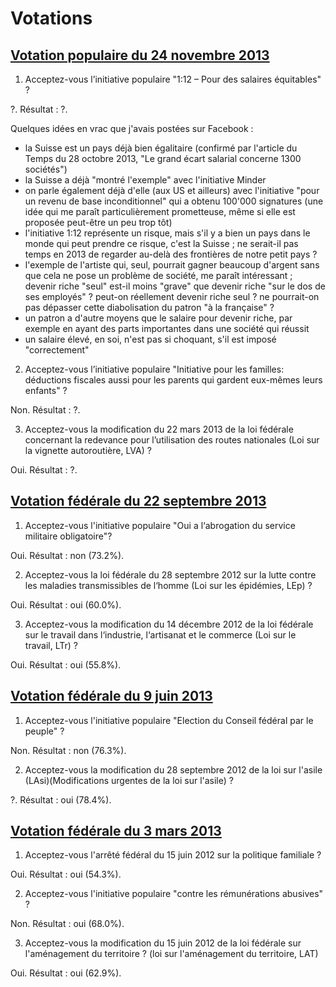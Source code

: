# Votations

## [Votation populaire du 24 novembre 2013](http://www.bk.admin.ch/themen/pore/va/20131124/index.html?lang=fr)

1. Acceptez-vous l’initiative populaire "1:12 – Pour des salaires équitables" ?

?. Résultat : ?.

Quelques idées en vrac que j'avais postées sur Facebook :

- la Suisse est un pays déjà bien égalitaire (confirmé par l'article du Temps du 28 octobre 2013, "Le grand écart salarial concerne 1300 sociétés")
- la Suisse a déjà "montré l'exemple" avec l'initiative Minder
- on parle également déjà d'elle (aux US et ailleurs) avec l'initiative "pour un revenu de base inconditionnel" qui a obtenu 100'000 signatures (une idée qui me paraît particulièrement prometteuse, même si elle est proposée peut-être un peu trop tôt)
- l'initiative 1:12 représente un risque, mais s'il y a bien un pays dans le monde qui peut prendre ce risque, c'est la Suisse ; ne serait-il pas temps en 2013 de regarder au-delà des frontières de notre petit pays ?
- l'exemple de l'artiste qui, seul, pourrait gagner beaucoup d'argent sans que cela ne pose un problème de société, me paraît intéressant ; devenir riche "seul" est-il moins "grave" que devenir riche "sur le dos de ses employés" ? peut-on réellement devenir riche seul ? ne pourrait-on pas dépasser cette diabolisation du patron "à la française" ?
- un patron a d'autre moyens que le salaire pour devenir riche, par exemple en ayant des parts importantes dans une société qui réussit
- un salaire élevé, en soi, n'est pas si choquant, s'il est imposé "correctement"

2. Acceptez-vous l’initiative populaire "Initiative pour les familles: déductions fiscales aussi pour les parents qui gardent eux-mêmes leurs enfants" ?

Non. Résultat : ?.

3. Acceptez-vous la modification du 22 mars 2013 de la loi fédérale concernant la redevance pour l’utilisation des routes nationales (Loi sur la vignette autoroutière, LVA) ?

Oui. Résultat : ?.

## [Votation fédérale du 22 septembre 2013](http://www.bk.admin.ch/themen/pore/va/20130922/index.html?lang=fr)

1. Acceptez-vous l'initiative populaire "Oui a l‘abrogation du service militaire obligatoire"? 

Oui. Résultat : non (73.2%).

2. Acceptez-vous la loi fédérale du 28 septembre 2012 sur la lutte contre les maladies transmissibles de l‘homme (Loi sur les épidémies, LEp) ?

Oui. Résultat : oui (60.0%).

3. Acceptez-vous la modification du 14 décembre 2012 de la loi fédérale sur le travail dans l‘industrie, l‘artisanat et le commerce (Loi sur le travail, LTr) ?

Oui. Résultat : oui (55.8%).

## [Votation fédérale du 9 juin 2013](http://www.bk.admin.ch/themen/pore/va/20130609/index.html?lang=fr)

1. Acceptez-vous l'initiative populaire "Election du Conseil fédéral par le peuple" ?

Non. Résultat : non (76.3%).

2. Acceptez-vous la modification du 28 septembre 2012 de la loi sur l'asile (LAsi)(Modifications urgentes de la loi sur l'asile) ?

?. Résultat : oui (78.4%).

## [Votation fédérale du 3 mars 2013](http://www.bk.admin.ch/themen/pore/va/03032013/index.html?lang=fr)

1. Acceptez-vous l'arrêté fédéral du 15 juin 2012 sur la politique familiale ?

Oui. Résultat : oui (54.3%).

2. Acceptez-vous l'initiative populaire "contre les rémunérations abusives" ?

Non. Résultat : oui (68.0%).

3. Acceptez-vous la modification du 15 juin 2012 de la loi fédérale sur l'aménagement du territoire ? (loi sur l'aménagement du territoire, LAT)

Oui. Résultat : oui (62.9%).

